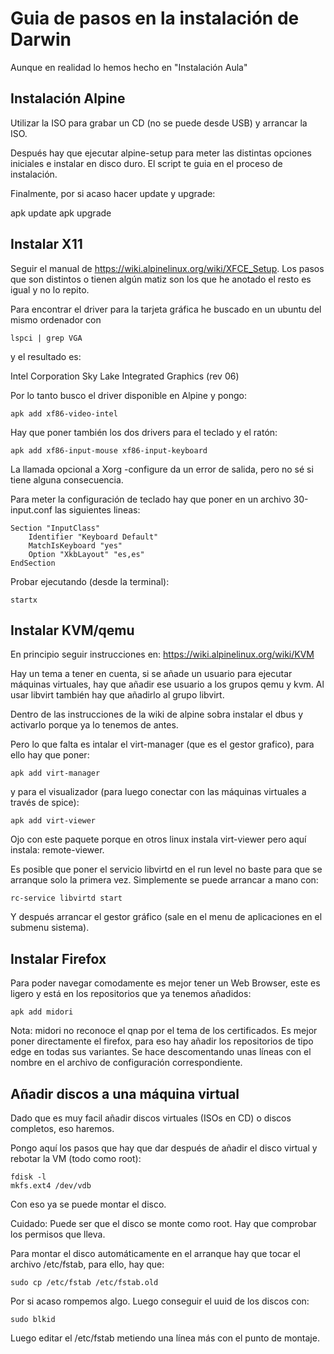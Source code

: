 
# Guia de pasos en la instalación de Darwin 

Aunque en realidad lo hemos hecho en "Instalación Aula"

## Instalación Alpine 

Utilizar la ISO para grabar un CD (no se puede desde USB) y arrancar la ISO.

Después hay que ejecutar alpine-setup para meter las distintas opciones iniciales e
instalar en disco duro. El script te guia en el proceso de instalación.

Finalmente, por si acaso hacer update y upgrade:

apk update
apk upgrade

## Instalar X11

Seguir el manual de https://wiki.alpinelinux.org/wiki/XFCE_Setup. Los pasos que son distintos o tienen
algún matiz son los que he anotado el resto es igual y no lo repito. 

Para encontrar el driver para la tarjeta gráfica he buscado en un ubuntu del mismo ordenador con

```
lspci | grep VGA
```

y el resultado es:

Intel Corporation Sky Lake Integrated Graphics (rev 06)

Por lo tanto busco el driver disponible en Alpine y pongo:

```
apk add xf86-video-intel
```

Hay que poner también los dos drivers para el teclado y el ratón:

```
apk add xf86-input-mouse xf86-input-keyboard
```

La llamada opcional a Xorg -configure da un error de salida, pero no sé si tiene alguna consecuencia.

Para meter la configuración de teclado hay que poner en un archivo 30-input.conf las siguientes lineas:

```
Section "InputClass" 
    Identifier "Keyboard Default" 
    MatchIsKeyboard "yes" 
    Option "XkbLayout" "es,es" 
EndSection
```

Probar ejecutando (desde la terminal):

```
startx 
```

## Instalar KVM/qemu

En principio seguir instrucciones en: https://wiki.alpinelinux.org/wiki/KVM

Hay un tema a tener en cuenta, si se añade un usuario para ejecutar máquinas virtuales, 
hay que añadir ese usuario a los grupos qemu y kvm. Al usar libvirt también hay 
que añadirlo al grupo libvirt.

Dentro de las instrucciones de la wiki de alpine sobra instalar el dbus y activarlo
porque ya lo tenemos de antes. 

Pero lo que falta es intalar el virt-manager (que es el gestor grafico), para ello
hay que poner: 

```
apk add virt-manager
```

y para el visualizador (para luego conectar con las máquinas virtuales a través
de spice): 

```
apk add virt-viewer
```

Ojo con este paquete porque en otros linux instala virt-viewer pero aquí instala: remote-viewer.

Es posible que poner el servicio libvirtd en el run level no baste para que 
se arranque solo la primera vez. Simplemente se puede arrancar a mano con:

```
rc-service libvirtd start
```

Y después arrancar el gestor gráfico (sale en el menu de aplicaciones en el submenu sistema).

## Instalar Firefox

Para poder navegar comodamente es mejor tener un Web Browser, este es ligero y está en
los repositorios que ya tenemos añadidos:

```
apk add midori
```

Nota: midori no reconoce el qnap por el tema de los certificados. Es mejor poner directamente
el firefox, para eso hay añadir los repositorios de tipo edge en todas sus variantes. 
Se hace descomentando unas líneas con el nombre en el archivo de configuración correspondiente.

## Añadir discos a una máquina virtual

Dado que es muy facil añadir discos virtuales (ISOs en CD) o discos completos, eso haremos.

Pongo aquí los pasos que hay que dar después de añadir el disco virtual y rebotar la VM
(todo como root):

```
fdisk -l 
mkfs.ext4 /dev/vdb
```
Con eso ya se puede montar el disco. 

Cuidado: Puede ser que el disco se monte como root. Hay que comprobar los permisos que
lleva. 

Para montar el disco automáticamente en el arranque hay que tocar el archivo /etc/fstab,
para ello, hay que:

```
sudo cp /etc/fstab /etc/fstab.old
```

Por si acaso rompemos algo. Luego conseguir el uuid de los discos con:

```
sudo blkid
```

Luego editar el /etc/fstab metiendo una línea más con el punto de montaje. 












